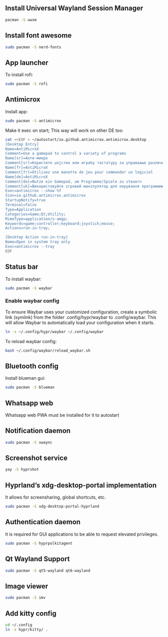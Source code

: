 ## Install Universal Wayland Session Manager
```bash
pacman -S uwsm

```
## Install font awesome
```bash
sudo pacman -S nerd-fonts
```

## App launcher
To install rofi:
```bash
sudo pacman -S rofi
```

## Antimicrox
Install app:
```bash
sudo pacman -S antimicrox
```

Make it exec on start; This way will work on other DE too:
```bash
cat <<EOF > ~/autostart/io.github.antimicrox.antimicrox.desktop
[Desktop Entry]
Name=AntiMicroX
Comment=Use a gamepad to control a variety of programs
Name[sr]=Анти-микро
Comment[sr]=Користите џојстик или играћу тастатуру за управљање различитим програмима
Name[fr]=AntiMicroX
Comment[fr]=Utilisez une manette de jeu pour commander un logiciel
Name[de]=AntiMicroX
Comment[de]=Nutze ein Gamepad, um Programme/Spiele zu steuern
Comment[uk]=Використовуйте ігровий маніпулятор для керування програмами
Exec=antimicrox --show %f
Icon=io.github.antimicrox.antimicrox
StartupNotify=true
Terminal=false
Type=Application
Categories=Game;Qt;Utility;
MimeType=application/x-amgp;
Keywords=game;controller;keyboard;joystick;mouse;
Actions=run-in-tray;

[Desktop Action run-in-tray]
Name=Open in system tray only
Exec=antimicrox --tray
EOF
```

## Status bar
To install waybar:
```bash
sudo pacman -S waybar
```

### Enable waybar config
To ensure Waybar uses your customized configuration, create a symbolic link (symlink) from the folder .config/hypr/waybar to .config/waybar.
This will allow Waybar to automatically load your configuration when it starts.
```bash
ln -s ~/.config/hypr/waybar ~/.config/waybar
```
To reload waybar config:
```bash
bash ~/.config/waybar/reload_waybar.sh
```

## Bluetooth config

Install blueman gui:
```bash
sudo pacman -S blueman
```

## Whatsapp web
Whatsapp web PWA must be installed for it to autostart

## Notification daemon
```bash
sudo pacman -S swaync
```

## Screenshot service
```bash
yay -S hyprshot
```

## Hyprland’s xdg-desktop-portal implementation
It allows for screensharing, global shortcuts, etc.
```bash
sudo pacman -S xdg-desktop-portal-hyprland
```

## Authentication daemon
It is required for GUI applications to be able to request elevated privileges.
```bash
sudo pacman -S hyprpolkitagent
```

## Qt Wayland Support
```bash
sudo pacman -S qt5-wayland qt6-wayland
```

## Image viewer
```bash
sudo pacman -S imv
```

## Add kitty config
```bash
cd ~/.config
ln -s hypr/kitty/ .
```
